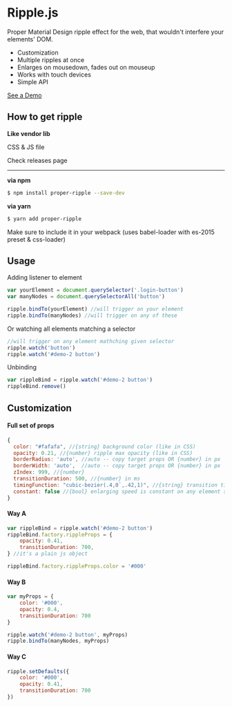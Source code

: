 # Ripple.js
Proper Material Design ripple effect for the web, that wouldn't interfere your elements' DOM.
 - Customization
 - Multiple ripples at once
 - Enlarges on mousedown, fades out on mouseup
 - Works with touch devices
 - Simple API

[See a Demo](https://vsevolodtrofimov.github.io/Ripple.js/docs/)

## How to get ripple

**Like vendor lib**

CSS & JS file

Check releases page

-----------

**via npm**
```bash
$ npm install proper-ripple --save-dev
```

**via yarn**
```bash
$ yarn add proper-ripple
```

Make sure to include it in your webpack (uses babel-loader with es-2015 preset & css-loader)

## Usage

Adding listener to element
```javascript
var yourElement = document.querySelector('.login-button')
var manyNodes = document.querySelectorAll('button')

ripple.bindTo(yourElement) //will trigger on your element
ripple.bindTo(manyNodes) //will trigger on any of these
```

Or watching all elements matching a selector
```javascript
//will trigger on any element mathching given selector
ripple.watch('button')
ripple.watch('#demo-2 button')
```

Unbinding
```javascript
var rippleBind = ripple.watch('#demo-2 button')
rippleBind.remove()
```

## Customization
#### Full set of props
```javascript
{
  color: "#fafafa", //{string} background color (like in CSS)
  opacity: 0.21, //{number} ripple max opacity (like in CSS)
  borderRadius: 'auto', //auto -- copy target props OR {number} in px
  borderWidth: 'auto',  //auto -- copy target props OR {number} in px
  zIndex: 999, //{number}
  transitionDuration: 500, //{number} in ms
  timingFunction: "cubic-bezier(.4,0`,.42,1)", //{string} transition timing function
  constant: false //{bool} enlarging speed is constant on any element size
}
```
#### Way A
```javascript
var rippleBind = ripple.watch('#demo-2 button')
rippleBind.factory.rippleProps = {
	opacity: 0.41,
	transitionDuration: 700,
} //it's a plain js object

rippleBind.factory.rippleProps.color = '#000'
```

#### Way B
```javascript
var myProps = {
	color: '#000',
	opacity: 0.4,
	transitionDuration: 700
}

ripple.watch('#demo-2 button', myProps)
ripple.bindTo(manyNodes, myProps)
```

#### Way C
```javascript
ripple.setDefaults({
	color: '#000',
	opacity: 0.41,
	transitionDuration: 700
})
```
